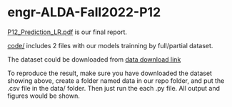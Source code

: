 # engr-ALDA-Fall2022-P12

[P12_Prediction_LR.pdf]([https://github.ncsu.edu/yjiang35/engr-ALDA-Fall2022-P12/blob/main/P12_Prediction_LR.pdf](https://github.com/LaoSong115/Loan_Status_Prediction/blob/main/P12_Prediction_LR.pdf)) is our final report.

[code/](https://github.ncsu.edu/yjiang35/engr-ALDA-Fall2022-P12/tree/main/code) includes 2 files with our models trainning by full/partial dataset.

The dataset could be downloaded from [data download link](https://www.kaggle.com/code/rickrickygoorrr/starter-all-lending-club-loan-data-23612c11-7/data)

To reproduce the result, make sure you have downloaded the dataset showing above, create a folder named data in our repo folder, and put the .csv file in the data/ folder. Then just run the each .py file. All output and figures would be shown.
